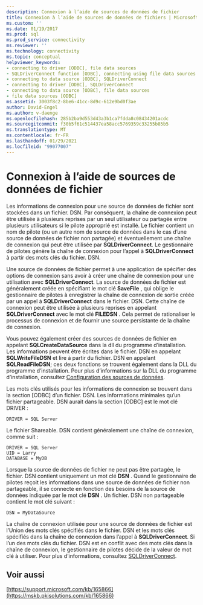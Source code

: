 ```yaml
---
description: Connexion à l’aide de sources de données de fichier
title: Connexion à l’aide de sources de données de fichiers | Microsoft Docs
ms.custom: ''
ms.date: 01/19/2017
ms.prod: sql
ms.prod_service: connectivity
ms.reviewer: ''
ms.technology: connectivity
ms.topic: conceptual
helpviewer_keywords:
- connecting to driver [ODBC], file data sources
- SQLDriverConnect function [ODBC], connecting using file data sources
- connecting to data source [ODBC], SQLDriverConnect
- connecting to driver [ODBC], SQLDriverConnect
- connecting to data source [ODBC], file data sources
- file data sources [ODBC]
ms.assetid: 3003f8c2-8be6-41cc-8d9c-612e9bd0f3ae
author: David-Engel
ms.author: v-daenge
ms.openlocfilehash: 285b2ba9d553d43a3b1ca7fdda8c08434201acdc
ms.sourcegitcommit: f30b5f61c514437ea58acc5769359c33255b85b5
ms.translationtype: MT
ms.contentlocale: fr-FR
ms.lasthandoff: 01/29/2021
ms.locfileid: "99077007"
---
```

# <a name="connecting-using-file-data-sources"></a>Connexion à l’aide de sources de données de fichier
Les informations de connexion pour une source de données de fichier sont stockées dans un fichier. DSN. Par conséquent, la chaîne de connexion peut être utilisée à plusieurs reprises par un seul utilisateur ou partagée entre plusieurs utilisateurs si le pilote approprié est installé. Le fichier contient un nom de pilote (ou un autre nom de source de données dans le cas d’une source de données de fichier non partagée) et éventuellement une chaîne de connexion qui peut être utilisée par **SQLDriverConnect**. Le gestionnaire de pilotes génère la chaîne de connexion pour l’appel à **SQLDriverConnect** à partir des mots clés du fichier. DSN.  
  
 Une source de données de fichier permet à une application de spécifier des options de connexion sans avoir à créer une chaîne de connexion pour une utilisation avec **SQLDriverConnect**. La source de données de fichier est généralement créée en spécifiant le mot clé **SaveFile** , qui oblige le gestionnaire de pilotes à enregistrer la chaîne de connexion de sortie créée par un appel à **SQLDriverConnect** dans le fichier. DSN. Cette chaîne de connexion peut être utilisée à plusieurs reprises en appelant **SQLDriverConnect** avec le mot clé **FILEDSN** . Cela permet de rationaliser le processus de connexion et de fournir une source persistante de la chaîne de connexion.  
  
 Vous pouvez également créer des sources de données de fichier en appelant **SQLCreateDataSource** dans la dll du programme d’installation. Les informations peuvent être écrites dans le fichier. DSN en appelant **SQLWriteFileDSN** et lire à partir du fichier. DSN en appelant **SQLReadFileDSN**; ces deux fonctions se trouvent également dans la DLL du programme d’installation. Pour plus d’informations sur la DLL du programme d’installation, consultez [Configuration des sources de données](../../../odbc/reference/install/configuring-data-sources.md).  
  
 Les mots clés utilisés pour les informations de connexion se trouvent dans la section [ODBC] d’un fichier. DSN. Les informations minimales qu’un fichier partageable. DSN aurait dans la section [ODBC] est le mot clé DRIVER :  
  
```  
DRIVER = SQL Server  
```  
  
 Le fichier Shareable. DSN contient généralement une chaîne de connexion, comme suit :  
  
```  
DRIVER = SQL Server  
UID = Larry  
DATABASE = MyDB  
```  
  
 Lorsque la source de données de fichier ne peut pas être partagée, le fichier. DSN contient uniquement un mot clé **DSN** . Quand le gestionnaire de pilotes reçoit les informations dans une source de données de fichier non partageable, il se connecte en fonction des besoins de la source de données indiquée par le mot clé **DSN** . Un fichier. DSN non partageable contient le mot clé suivant :  
  
```  
DSN = MyDataSource  
```  
  
 La chaîne de connexion utilisée pour une source de données de fichier est l’Union des mots clés spécifiés dans le fichier. DSN et les mots clés spécifiés dans la chaîne de connexion dans l’appel à **SQLDriverConnect**. Si l’un des mots clés du fichier. DSN est en conflit avec des mots clés dans la chaîne de connexion, le gestionnaire de pilotes décide de la valeur de mot clé à utiliser. Pour plus d’informations, consultez [SQLDriverConnect](../../../odbc/reference/syntax/sqldriverconnect-function.md).  
  
## <a name="see-also"></a>Voir aussi  
 [https://support.microsoft.com/kb/165866](https://mskb.pkisolutions.com/kb/165866)
